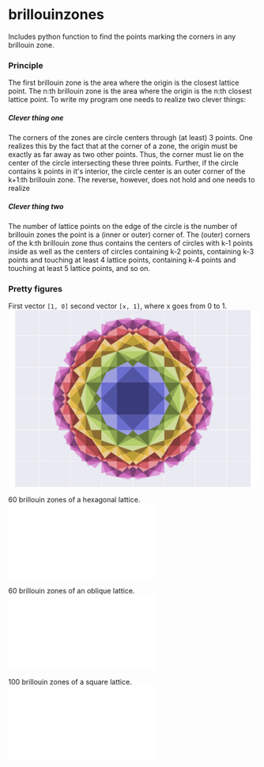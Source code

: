# brillouinzones

Includes python function to find the points marking the corners in any brillouin zone.

### Principle

The first brillouin zone is the area where the origin is the closest lattice point.
The n:th brillouin zone is the area where the origin is the n:th closest lattice point. 
To write my program one needs to realize two clever things:

##### Clever thing one

The corners of the zones are circle centers through (at least) 3 points.
One realizes this by the fact that at the corner of a zone,
the origin must be exactly as far away as two other points.
Thus, the corner must lie on the center of the circle intersecting these three points.
Further, if the circle contains k points in it's interior, 
the circle center is an outer corner of the k+1:th brillouin zone.
The reverse, however, does not hold and one needs to realize

##### Clever thing two

The number of lattice points on the edge of the circle is the number of brillouin zones the point is a (inner or outer) corner of.
The (outer) corners of the k:th brillouin zone thus contains the centers of circles with k-1 points inside as well as the 
centers of circles containing k-2 points, 
containing k-3 points and touching at least 4 lattice points, 
containing k-4 points and touching at least 5 lattice points, and so on.

### Pretty figures

First vector ```[1, 0]``` second vector ```[x, 1]```, where x goes from 0 to 1.
![Lovely gif](sqr.gif)

60 brillouin zones of a hexagonal lattice.
![Hexagonal Lattice](hex60.pdf)

60 brillouin zones of an oblique lattice.
![Oblique Lattice](oblique60.pdf)

100 brillouin zones of a square lattice.
![Square Lattice](square100.pdf)
